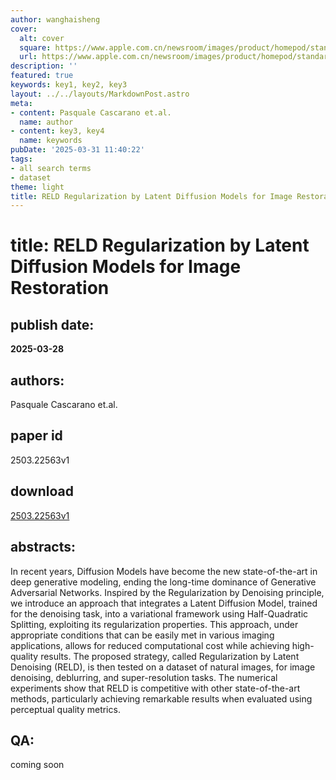 ```yaml
---
author: wanghaisheng
cover:
  alt: cover
  square: https://www.apple.com.cn/newsroom/images/product/homepod/standard/Apple-HomePod-hero-230118_big.jpg.large_2x.jpg
  url: https://www.apple.com.cn/newsroom/images/product/homepod/standard/Apple-HomePod-hero-230118_big.jpg.large_2x.jpg
description: ''
featured: true
keywords: key1, key2, key3
layout: ../../layouts/MarkdownPost.astro
meta:
- content: Pasquale Cascarano et.al.
  name: author
- content: key3, key4
  name: keywords
pubDate: '2025-03-31 11:40:22'
tags:
- all search terms
- dataset
theme: light
title: RELD Regularization by Latent Diffusion Models for Image Restoration
---
```


# title: RELD Regularization by Latent Diffusion Models for Image Restoration 
## publish date: 
**2025-03-28** 
## authors: 
  Pasquale Cascarano et.al. 
## paper id
2503.22563v1
## download
[2503.22563v1](http://arxiv.org/abs/2503.22563v1)
## abstracts:
In recent years, Diffusion Models have become the new state-of-the-art in deep generative modeling, ending the long-time dominance of Generative Adversarial Networks. Inspired by the Regularization by Denoising principle, we introduce an approach that integrates a Latent Diffusion Model, trained for the denoising task, into a variational framework using Half-Quadratic Splitting, exploiting its regularization properties. This approach, under appropriate conditions that can be easily met in various imaging applications, allows for reduced computational cost while achieving high-quality results. The proposed strategy, called Regularization by Latent Denoising (RELD), is then tested on a dataset of natural images, for image denoising, deblurring, and super-resolution tasks. The numerical experiments show that RELD is competitive with other state-of-the-art methods, particularly achieving remarkable results when evaluated using perceptual quality metrics.
## QA:
coming soon
